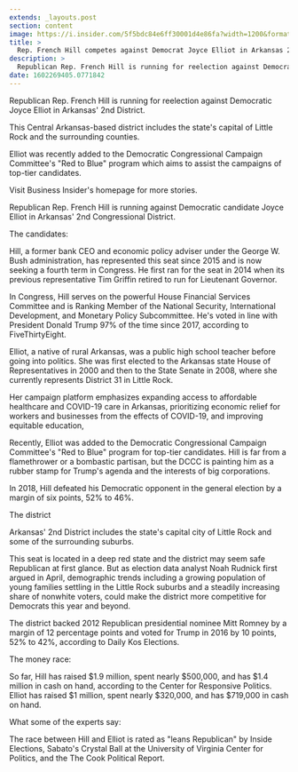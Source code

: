 ```yaml
--- 
extends: _layouts.post 
section: content 
image: https://i.insider.com/5f5bdc84e6ff30001d4e86fa?width=1200&format=jpeg 
title: > 
  Rep. French Hill competes against Democrat Joyce Elliot in Arkansas 2nd District 
description: > 
  Republican Rep. French Hill is running for reelection against Democratic Joyce Elliot in Arkansas' 2nd District.This Central Arkansas-based district includes the state's capital of Little Rock and the surrounding counties.Republican Rep. French Hill is running against Democratic candidate Joyce Elliot in Arkansas' 2nd Congressional District.She was first elected to the Arkansas state House of Representatives in 2000 and then to the State Senate in 2008, where she currently represents District 31 in Little Rock.The districtArkansas' 2nd District includes the state's capital city of Little Rock and some of the surrounding suburbs. 
date: 1602269405.0771842 
--- 
```

Republican Rep. French Hill is running for reelection against Democratic Joyce Elliot in Arkansas' 2nd District.

This Central Arkansas-based district includes the state's capital of Little Rock and the surrounding counties.

Elliot was recently added to the Democratic Congressional Campaign Committee's "Red to Blue" program which aims to assist the campaigns of top-tier candidates.

Visit Business Insider's homepage for more stories.

Republican Rep. French Hill is running against Democratic candidate Joyce Elliot in Arkansas' 2nd Congressional District.

The candidates:

Hill, a former bank CEO and economic policy adviser under the George W. Bush administration, has represented this seat since 2015 and is now seeking a fourth term in Congress. He first ran for the seat in 2014 when its previous representative Tim Griffin retired to run for Lieutenant Governor.

In Congress, Hill serves on the powerful House Financial Services Committee and is Ranking Member of the National Security, International Development, and Monetary Policy Subcommittee. He's voted in line with President Donald Trump 97% of the time since 2017, according to FiveThirtyEight.

Elliot, a native of rural Arkansas, was a public high school teacher before going into politics. She was first elected to the Arkansas state House of Representatives in 2000 and then to the State Senate in 2008, where she currently represents District 31 in Little Rock.

Her campaign platform emphasizes expanding access to affordable healthcare and COVID-19 care in Arkansas, prioritizing economic relief for workers and businesses from the effects of COVID-19, and improving equitable education,

Recently, Elliot was added to the Democratic Congressional Campaign Committee's "Red to Blue" program for top-tier candidates. Hill is far from a flamethrower or a bombastic partisan, but the DCCC is painting him as a rubber stamp for Trump's agenda and the interests of big corporations.

In 2018, Hill defeated his Democratic opponent in the general election by a margin of six points, 52% to 46%.

The district

Arkansas' 2nd District includes the state's capital city of Little Rock and some of the surrounding suburbs.

This seat is located in a deep red state and the district may seem safe Republican at first glance. But as election data analyst Noah Rudnick first argued in April, demographic trends including a growing population of young families settling in the Little Rock suburbs and a steadily increasing share of nonwhite voters, could make the district more competitive for Democrats this year and beyond.

The district backed 2012 Republican presidential nominee Mitt Romney by a margin of 12 percentage points and voted for Trump in 2016 by 10 points, 52% to 42%, according to Daily Kos Elections.

The money race:

So far, Hill has raised $1.9 million, spent nearly $500,000, and has $1.4 million in cash on hand, according to the Center for Responsive Politics. Elliot has raised $1 million, spent nearly $320,000, and has $719,000 in cash on hand.

What some of the experts say:

The race between Hill and Elliot is rated as "leans Republican" by Inside Elections, Sabato's Crystal Ball at the University of Virginia Center for Politics, and the The Cook Political Report.